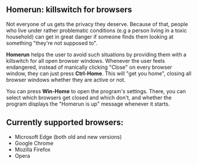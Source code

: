 ## Homerun: killswitch for browsers
Not everyone of us gets the privacy they deserve. Because of that, people who live under rather problematic conditions (e.g a person living in a toxic household) can get in great danger if someone finds them looking at something "they're not supposed to".

**Homerun** helps the user to avoid such situations by providing them with a killswitch for all open browser windows. Whenever the user feels endangered, instead of manically clicking "Close" on every browser window, they can just press **Ctrl-Home**. This will "get you home", closing all browser windows whether they are active or not. 

You can press **Win-Home** to open the program's settings. There, you can select which browsers get closed and which don't, and whether the program displays the "Homerun is up" message whenever it starts.

Currently supported browsers:
-

 - Microsoft Edge (both old and new versions)
 - Google Chrome
 - Mozilla Firefox
 - Opera
 